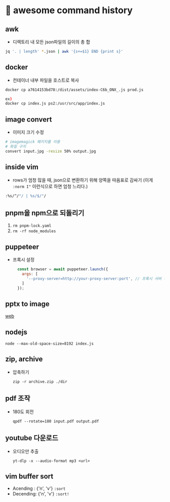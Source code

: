 # 󰏢 awesome command history


## awk

- 디렉토리 내 모든 json파일의 길이의 총 합
```bash
jq '. | length' *.json | awk '{s+=$1} END {print s}'
```


## docker

- 컨테이너 내부 파일을 호스트로 복사
```bash
docker cp a7614153bd78:/dist/assets/index-C6b_ONX_.js prod.js

ex)
docker cp index.js ps2:/usr/src/app/index.js
```


## image convert

- 이미지 크기 수정
```bash
# imagemagick 패키지를 이용
# 화질 구지
convert input.jpg -resize 50% output.jpg
```


## inside vim

- rows가 엄청 많을 때, json으로 변환하기 위해 양쪽을 따옴표로 감싸기
  (이게 `:norm I"` 이런식으로 하면 엄청 느리다.)

```bash
:%s/^/"/ | %s/$/"/
```


## pnpm을 npm으로 되돌리기

1. `rm pnpm-lock.yaml`
2. `rm -rf node_modules`

## puppeteer

- 프록시 설정

  ```javascript
    const browser = await puppeteer.launch({
      args: [
        '--proxy-server=http://your-proxy-server:port', // 프록시 서버 주소
      ]
    });
  ```


## pptx to image

[web](https://convertio.co/kr/pptx-png/)

## nodejs

`node --max-old-space-size=8192 index.js`


## zip, archive

- 압축하기

  `zip -r archive.zip ./dir`


## pdf 조작

- 180도 회전

  `qpdf --rotate=180 input.pdf output.pdf`

## youtube 다운로드

- 오디오만 추출

  `yt-dlp -x --audio-format mp3 <url>`

## vim buffer sort

- Acending : {'n', 'v'} `:sort`
- Decending: {'n', 'v'} `:sort!`
